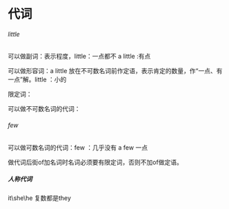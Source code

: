 # 代词

###### little

可以做副词：表示程度，little：一点都不   a little :有点

可以做形容词：a little 放在不可数名词前作定语，表示肯定的数量，作“一点、有一点”解。little ：小的

限定词：

可以做不可数名词的代词：

###### few

可以做可数名词的代词：few ：几乎没有   a few  一点

做代词后街of加名词时名词必须要有限定词，否则不加of做定语。

##### 人称代词

it\she\he  复数都是they

